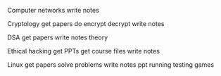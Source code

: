 Computer networks
	write notes

Cryptology
	get papers
	do encrypt decrypt
	write notes

DSA
	get papers
	write notes theory

Ethical hacking
	get PPTs
	get course files
	write notes

Linux
	get papers
	solve problems
	write notes
	 ppt running
	 testing games